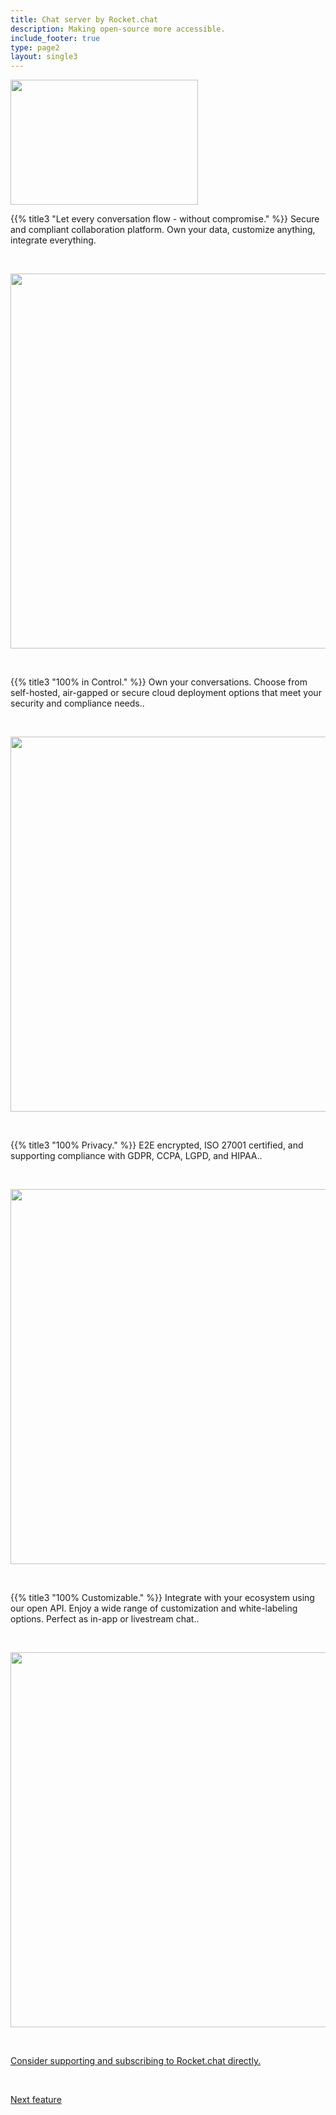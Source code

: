 ```yaml
---
title: Chat server by Rocket.chat
description: Making open-source more accessible.
include_footer: true
type: page2
layout: single3
---
```

<img src="/uploads/hey.webp" 
     width="300" 
     height="200" />

{{% title3 "Let every conversation flow - without compromise." %}}
Secure and compliant collaboration platform.
Own your data, customize anything, integrate everything.

<br>

<img src="/uploads/r1.png" 
     width="600" 
     height="600" />

<br>  

{{% title3 "100% in Control." %}}
Own your conversations. Choose from self-hosted, air-gapped or secure cloud deployment options that meet your security and compliance needs..

<br>

<img src="/uploads/r2.png" 
     width="600" 
     height="600" />

<br>  

{{% title3 "100% Privacy." %}}
E2E encrypted, ISO 27001 certified, and supporting compliance with GDPR, CCPA, LGPD, and HIPAA..

<br>

<img src="/uploads/r3.webp" 
     width="600" 
     height="600" />

<br>

{{% title3 "100% Customizable." %}}
Integrate with your ecosystem using our open API. Enjoy a wide range of customization and white-labeling options. Perfect as in-app or livestream chat..

<br>

<img src="/uploads/r5.png" 
     width="600" 
     height="600" />









 <br>

 <a href="https://www.rocket.chat/">Consider supporting and subscribing to Rocket.chat directly.</a> 

 <br>

 <a href="https://workdojos.com/features/db">Next feature</a> 